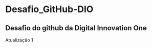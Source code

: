 # Desafio_GitHub-DIO
Desafio do github da Digital Innovation One
-------------------------------------------
Atualização 1

